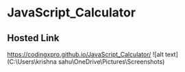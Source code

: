 # JavaScript_Calculator
## Hosted Link
https://codingxpro.github.io/JavaScript_Calculator/
![alt text](C:\Users\krishna sahu\OneDrive\Pictures\Screenshots)
